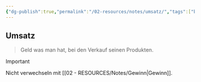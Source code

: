 ```yaml
---
{"dg-publish":true,"permalink":"/02-resources/notes/umsatz/","tags":["bwl"],"noteIcon":"","updated":"2024-06-09T19:56:05.697+02:00"}
---
```


## Umsatz 
> Geld was man hat, bei den Verkauf seinen Produkten.

>[!important] 
>Nicht verwechseln mit [[02 - RESOURCES/Notes/Gewinn\|Gewinn]].

